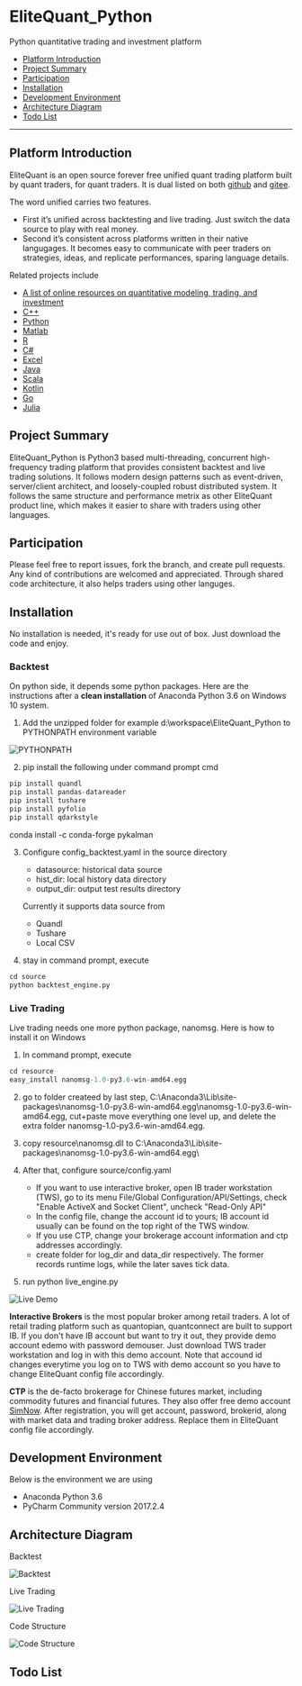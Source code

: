 # EliteQuant_Python
Python quantitative trading and investment platform

* [Platform Introduction](#platform-introduction)
* [Project Summary](#project-summary)
* [Participation](#participation)
* [Installation](#installation)
* [Development Environment](#development-environment)
* [Architecture Diagram](#architecture-diagram)
* [Todo List](#todo-list)

---

## Platform Introduction

EliteQuant is an open source forever free unified quant trading platform built by quant traders, for quant traders. It is dual listed on both [github](https://github.com/EliteQuant) and [gitee](https://gitee.com/EliteQuant).

The word unified carries two features.
- First it’s unified across backtesting and live trading. Just switch the data source to play with real money.
- Second it’s consistent across platforms written in their native langugages. It becomes easy to communicate with peer traders on strategies, ideas, and replicate performances, sparing language details.

Related projects include
- [A list of online resources on quantitative modeling, trading, and investment](https://github.com/EliteQuant/EliteQuant)
- [C++](https://github.com/EliteQuant/EliteQuant_Cpp)
- [Python](https://github.com/EliteQuant/EliteQuant_Python)
- [Matlab](https://github.com/EliteQuant/EliteQuant_Matlab)
- [R](https://github.com/EliteQuant/EliteQuant_R)
- [C#](https://github.com/EliteQuant/EliteQuant_CSharp)
- [Excel](https://github.com/EliteQuant/EliteQuant_Excel)
- [Java](https://github.com/EliteQuant/EliteQuant_Java)
- [Scala](https://github.com/EliteQuant/EliteQuant_Scala)
- [Kotlin](https://github.com/EliteQuant/EliteQuant_Kotlin)
- [Go](https://github.com/EliteQuant/EliteQuant_Go)
- [Julia](https://github.com/EliteQuant/EliteQuant_Julia)

## Project Summary

EliteQuant_Python is Python3 based multi-threading, concurrent high-frequency trading platform that provides consistent backtest and live trading solutions. It follows modern design patterns such as event-driven, server/client architect, and loosely-coupled robust distributed system. It follows the same structure and performance metrix as other EliteQuant product line, which makes it easier to share with traders using other languages.

## Participation

Please feel free to report issues, fork the branch, and create pull requests. Any kind of contributions are welcomed and appreciated. Through shared code architecture, it also helps traders using other languges.

## Installation

No installation is needed, it's ready for use out of box. Just download the code and enjoy. 

### Backtest

On python side, it depends some python packages. Here are the instructions after a **clean installation** of Anaconda Python 3.6 on Windows 10 system.

1. Add the unzipped folder for example d:\workspace\EliteQuant_Python to PYTHONPATH environment variable

![PYTHONPATH](/resource/pythonpath.PNG?raw=true "PYTHONPATH")

2. pip install the following under command prompt cmd

```python
pip install quandl
pip install pandas-datareader
pip install tushare
pip install pyfolio
pip install qdarkstyle
```
conda install -c conda-forge pykalman


3.  Configure config_backtest.yaml in the source directory

    * datasource: historical data source
    * hist_dir: local history data directory
    * output_dir: output test results directory

    Currently it supports data source from

    * Quandl
    * Tushare
    * Local CSV

4. stay in command prompt, execute

```python
cd source
python backtest_engine.py
```

### Live Trading

Live trading needs one more python package, nanomsg. Here is how to install it on Windows

1. In command prompt, execute
```python
cd resource
easy_install nanomsg-1.0-py3.6-win-amd64.egg
```
2. go to folder createed by last step, C:\Anaconda3\Lib\site-packages\nanomsg-1.0-py3.6-win-amd64.egg\nanomsg-1.0-py3.6-win-amd64.egg\, cut+paste move everything one level up, and delete the extra folder nanomsg-1.0-py3.6-win-amd64.egg.

3. copy resource\nanomsg.dll to C:\Anaconda3\Lib\site-packages\nanomsg-1.0-py3.6-win-amd64.egg\

4. After that, configure source/config.yaml
 
    * If you want to use interactive broker, open IB trader workstation (TWS), go to its menu File/Global Configuration/API/Settings, check "Enable ActiveX and Socket Client", uncheck "Read-Only API"
    * In the config file, change the account id to yours; IB account id usually can be found on the top right of the TWS window.
    * If you use CTP, change your brokerage account information and ctp addresses accordingly.
    * create folder for log_dir and data_dir respectively. The former records runtime logs, while the later saves tick data.

5. run python live_engine.py

![Live Demo](/resource/ib_demo.gif?raw=true "Live Demo")

**Interactive Brokers**
is the most popular broker among retail traders. A lot of retail trading platform such as quantopian, quantconnect are built to support IB. If you don't have IB account but want to try it out, they provide demo account edemo with password demouser. Just download TWS trader workstation and log in with this demo account. Note that accound id changes everytime you log on to TWS with demo account so you have to change EliteQuant config file accordingly.

**CTP**
is the de-facto brokerage for Chinese futures market, including commodity futures and financial futures. They also offer free demo account [SimNow](http://simnow.com.cn/). After registration, you will get account, password, brokerid, along with market data and trading broker address. Replace them in EliteQuant config file accordingly.

## Development Environment

Below is the environment we are using
* Anaconda Python 3.6
* PyCharm Community version 2017.2.4

## Architecture Diagram

Backtest

![Backtest](/resource/Backtest_Diagram.PNG?raw=true "Backtest")

Live Trading

![Live Trading](/resource/Live_Trading_Diagram.PNG?raw=true "Live Trading")

Code Structure

![Code Structure](/resource/code_structure_en.PNG?raw=true "Code Structure")

## Todo List
